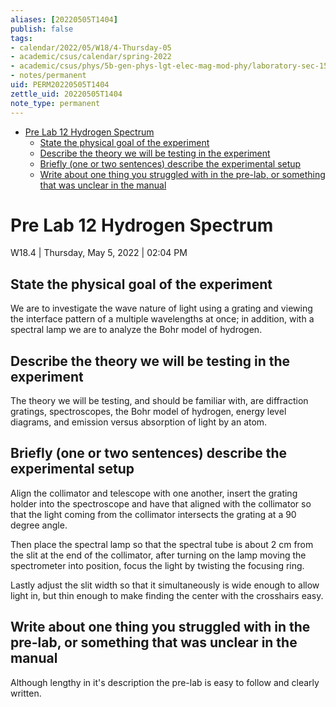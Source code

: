 ```yaml
---
aliases: [20220505T1404]
publish: false
tags:
- calendar/2022/05/W18/4-Thursday-05
- academic/csus/calendar/spring-2022
- academic/csus/phys/5b-gen-phys-lgt-elec-mag-mod-phy/laboratory-sec-15
- notes/permanent
uid: PERM20220505T1404
zettle_uid: 20220505T1404
note_type: permanent
---
```


- [Pre Lab 12 Hydrogen Spectrum](#pre-lab-12-hydrogen-spectrum)
  - [State the physical goal of the experiment](#state-the-physical-goal-of-the-experiment)
  - [Describe the theory we will be testing in the experiment](#describe-the-theory-we-will-be-testing-in-the-experiment)
  - [Briefly (one or two sentences) describe the experimental setup](#briefly-one-or-two-sentences-describe-the-experimental-setup)
  - [Write about one thing you struggled with in the pre-lab, or something that was unclear in the manual](#write-about-one-thing-you-struggled-with-in-the-pre-lab-or-something-that-was-unclear-in-the-manual)

# Pre Lab 12 Hydrogen Spectrum

 W18.4 | Thursday, May 5, 2022 | 02:04 PM

## State the physical goal of the experiment

We are to investigate the wave nature of light using a grating and viewing the interface pattern of a multiple wavelengths at once; in addition, with a spectral lamp we are to analyze the Bohr model of hydrogen.

## Describe the theory we will be testing in the experiment

The theory we will be testing, and should be familiar with, are diffraction gratings, spectroscopes, the Bohr model of hydrogen, energy level diagrams, and emission versus absorption of light by an atom.

## Briefly (one or two sentences) describe the experimental setup

Align the collimator and telescope with one another, insert the grating holder into the spectroscope and have that aligned with the collimator so that the light coming from the collimator intersects the grating at a 90 degree angle.

Then place the spectral lamp so that the spectral tube is about 2 cm from the slit at the end of the collimator, after turning on the lamp moving the spectrometer into position, focus the light by twisting the focusing ring.

Lastly adjust the slit width so that it simultaneously is wide enough to allow light in, but thin enough to make finding the center with the crosshairs easy.

## Write about one thing you struggled with in the pre-lab, or something that was unclear in the manual

Although lengthy in it's description the pre-lab is easy to follow and clearly written.
